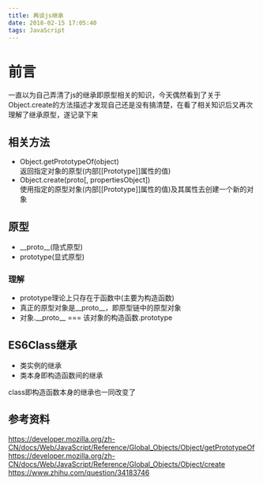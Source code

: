 ```yaml
---
title: 再谈js继承
date: 2018-02-15 17:05:40
tags: JavaScript
---
```


# 前言
一直以为自己弄清了js的继承即原型相关的知识，今天偶然看到了关于Object.create的方法描述才发现自己还是没有搞清楚，在看了相关知识后又再次理解了继承原型，遂记录下来

## 相关方法
- Object.getPrototypeOf(object)  
    返回指定对象的原型(内部\[\[Prototype\]\]属性的值)
- Object.create(proto[, propertiesObject])  
    使用指定的原型对象(内部\[\[Prototype\]\]属性的值)及其属性去创建一个新的对象

## 原型
- \_\_proto\_\_(隐式原型)
- prototype(显式原型)

### 理解
- prototype理论上只存在于函数中(主要为构造函数)
- 真正的原型对象是\_\_proto\_\_，即原型链中的原型对象
- 对象.\_\_proto\_\_ === 该对象的构造函数.prototype


## ES6Class继承
- 类实例的继承
- 类本身即构造函数间的继承

class即构造函数本身的继承也一同改变了


## 参考资料
https://developer.mozilla.org/zh-CN/docs/Web/JavaScript/Reference/Global_Objects/Object/getPrototypeOf
https://developer.mozilla.org/zh-CN/docs/Web/JavaScript/Reference/Global_Objects/Object/create
https://www.zhihu.com/question/34183746
